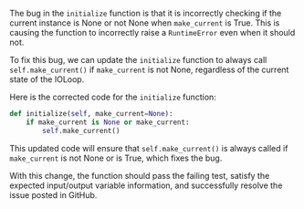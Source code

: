 The bug in the `initialize` function is that it is incorrectly checking if the current instance is None or not None when `make_current` is True. This is causing the function to incorrectly raise a `RuntimeError` even when it should not.

To fix this bug, we can update the `initialize` function to always call `self.make_current()` if `make_current` is not None, regardless of the current state of the IOLoop.

Here is the corrected code for the `initialize` function:

```python
def initialize(self, make_current=None):
    if make_current is None or make_current:
        self.make_current()
```

This updated code will ensure that `self.make_current()` is always called if `make_current` is not None or is True, which fixes the bug.

With this change, the function should pass the failing test, satisfy the expected input/output variable information, and successfully resolve the issue posted in GitHub.
